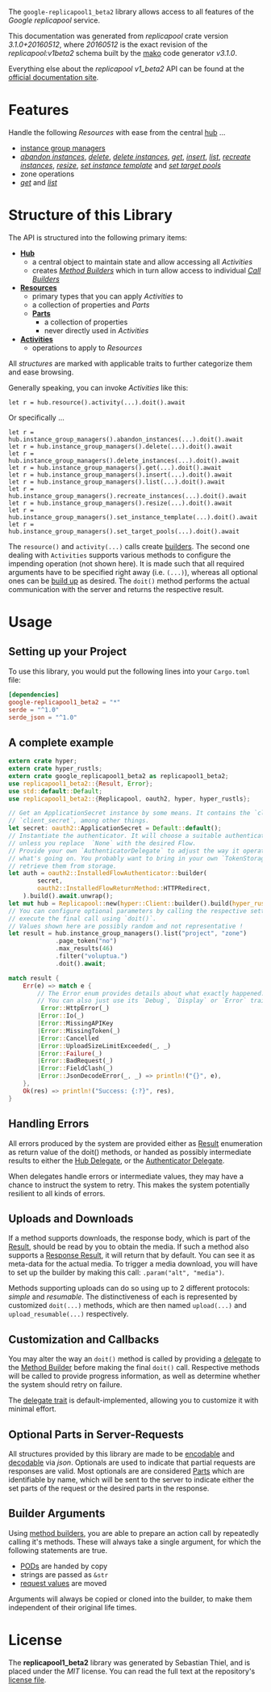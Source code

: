 <!---
DO NOT EDIT !
This file was generated automatically from 'src/mako/api/README.md.mako'
DO NOT EDIT !
-->
The `google-replicapool1_beta2` library allows access to all features of the *Google replicapool* service.

This documentation was generated from *replicapool* crate version *3.1.0+20160512*, where *20160512* is the exact revision of the *replicapool:v1beta2* schema built by the [mako](http://www.makotemplates.org/) code generator *v3.1.0*.

Everything else about the *replicapool* *v1_beta2* API can be found at the
[official documentation site](https://developers.google.com/compute/docs/instance-groups/manager/v1beta2).
# Features

Handle the following *Resources* with ease from the central [hub](https://docs.rs/google-replicapool1_beta2/3.1.0+20160512/google_replicapool1_beta2/Replicapool) ... 

* [instance group managers](https://docs.rs/google-replicapool1_beta2/3.1.0+20160512/google_replicapool1_beta2/api::InstanceGroupManager)
 * [*abandon instances*](https://docs.rs/google-replicapool1_beta2/3.1.0+20160512/google_replicapool1_beta2/api::InstanceGroupManagerAbandonInstanceCall), [*delete*](https://docs.rs/google-replicapool1_beta2/3.1.0+20160512/google_replicapool1_beta2/api::InstanceGroupManagerDeleteCall), [*delete instances*](https://docs.rs/google-replicapool1_beta2/3.1.0+20160512/google_replicapool1_beta2/api::InstanceGroupManagerDeleteInstanceCall), [*get*](https://docs.rs/google-replicapool1_beta2/3.1.0+20160512/google_replicapool1_beta2/api::InstanceGroupManagerGetCall), [*insert*](https://docs.rs/google-replicapool1_beta2/3.1.0+20160512/google_replicapool1_beta2/api::InstanceGroupManagerInsertCall), [*list*](https://docs.rs/google-replicapool1_beta2/3.1.0+20160512/google_replicapool1_beta2/api::InstanceGroupManagerListCall), [*recreate instances*](https://docs.rs/google-replicapool1_beta2/3.1.0+20160512/google_replicapool1_beta2/api::InstanceGroupManagerRecreateInstanceCall), [*resize*](https://docs.rs/google-replicapool1_beta2/3.1.0+20160512/google_replicapool1_beta2/api::InstanceGroupManagerResizeCall), [*set instance template*](https://docs.rs/google-replicapool1_beta2/3.1.0+20160512/google_replicapool1_beta2/api::InstanceGroupManagerSetInstanceTemplateCall) and [*set target pools*](https://docs.rs/google-replicapool1_beta2/3.1.0+20160512/google_replicapool1_beta2/api::InstanceGroupManagerSetTargetPoolCall)
* zone operations
 * [*get*](https://docs.rs/google-replicapool1_beta2/3.1.0+20160512/google_replicapool1_beta2/api::ZoneOperationGetCall) and [*list*](https://docs.rs/google-replicapool1_beta2/3.1.0+20160512/google_replicapool1_beta2/api::ZoneOperationListCall)




# Structure of this Library

The API is structured into the following primary items:

* **[Hub](https://docs.rs/google-replicapool1_beta2/3.1.0+20160512/google_replicapool1_beta2/Replicapool)**
    * a central object to maintain state and allow accessing all *Activities*
    * creates [*Method Builders*](https://docs.rs/google-replicapool1_beta2/3.1.0+20160512/google_replicapool1_beta2/client::MethodsBuilder) which in turn
      allow access to individual [*Call Builders*](https://docs.rs/google-replicapool1_beta2/3.1.0+20160512/google_replicapool1_beta2/client::CallBuilder)
* **[Resources](https://docs.rs/google-replicapool1_beta2/3.1.0+20160512/google_replicapool1_beta2/client::Resource)**
    * primary types that you can apply *Activities* to
    * a collection of properties and *Parts*
    * **[Parts](https://docs.rs/google-replicapool1_beta2/3.1.0+20160512/google_replicapool1_beta2/client::Part)**
        * a collection of properties
        * never directly used in *Activities*
* **[Activities](https://docs.rs/google-replicapool1_beta2/3.1.0+20160512/google_replicapool1_beta2/client::CallBuilder)**
    * operations to apply to *Resources*

All *structures* are marked with applicable traits to further categorize them and ease browsing.

Generally speaking, you can invoke *Activities* like this:

```Rust,ignore
let r = hub.resource().activity(...).doit().await
```

Or specifically ...

```ignore
let r = hub.instance_group_managers().abandon_instances(...).doit().await
let r = hub.instance_group_managers().delete(...).doit().await
let r = hub.instance_group_managers().delete_instances(...).doit().await
let r = hub.instance_group_managers().get(...).doit().await
let r = hub.instance_group_managers().insert(...).doit().await
let r = hub.instance_group_managers().list(...).doit().await
let r = hub.instance_group_managers().recreate_instances(...).doit().await
let r = hub.instance_group_managers().resize(...).doit().await
let r = hub.instance_group_managers().set_instance_template(...).doit().await
let r = hub.instance_group_managers().set_target_pools(...).doit().await
```

The `resource()` and `activity(...)` calls create [builders][builder-pattern]. The second one dealing with `Activities` 
supports various methods to configure the impending operation (not shown here). It is made such that all required arguments have to be 
specified right away (i.e. `(...)`), whereas all optional ones can be [build up][builder-pattern] as desired.
The `doit()` method performs the actual communication with the server and returns the respective result.

# Usage

## Setting up your Project

To use this library, you would put the following lines into your `Cargo.toml` file:

```toml
[dependencies]
google-replicapool1_beta2 = "*"
serde = "^1.0"
serde_json = "^1.0"
```

## A complete example

```Rust
extern crate hyper;
extern crate hyper_rustls;
extern crate google_replicapool1_beta2 as replicapool1_beta2;
use replicapool1_beta2::{Result, Error};
use std::default::Default;
use replicapool1_beta2::{Replicapool, oauth2, hyper, hyper_rustls};

// Get an ApplicationSecret instance by some means. It contains the `client_id` and 
// `client_secret`, among other things.
let secret: oauth2::ApplicationSecret = Default::default();
// Instantiate the authenticator. It will choose a suitable authentication flow for you, 
// unless you replace  `None` with the desired Flow.
// Provide your own `AuthenticatorDelegate` to adjust the way it operates and get feedback about 
// what's going on. You probably want to bring in your own `TokenStorage` to persist tokens and
// retrieve them from storage.
let auth = oauth2::InstalledFlowAuthenticator::builder(
        secret,
        oauth2::InstalledFlowReturnMethod::HTTPRedirect,
    ).build().await.unwrap();
let mut hub = Replicapool::new(hyper::Client::builder().build(hyper_rustls::HttpsConnector::with_native_roots().https_or_http().enable_http1().enable_http2().build()), auth);
// You can configure optional parameters by calling the respective setters at will, and
// execute the final call using `doit()`.
// Values shown here are possibly random and not representative !
let result = hub.instance_group_managers().list("project", "zone")
             .page_token("no")
             .max_results(46)
             .filter("voluptua.")
             .doit().await;

match result {
    Err(e) => match e {
        // The Error enum provides details about what exactly happened.
        // You can also just use its `Debug`, `Display` or `Error` traits
         Error::HttpError(_)
        |Error::Io(_)
        |Error::MissingAPIKey
        |Error::MissingToken(_)
        |Error::Cancelled
        |Error::UploadSizeLimitExceeded(_, _)
        |Error::Failure(_)
        |Error::BadRequest(_)
        |Error::FieldClash(_)
        |Error::JsonDecodeError(_, _) => println!("{}", e),
    },
    Ok(res) => println!("Success: {:?}", res),
}

```
## Handling Errors

All errors produced by the system are provided either as [Result](https://docs.rs/google-replicapool1_beta2/3.1.0+20160512/google_replicapool1_beta2/client::Result) enumeration as return value of
the doit() methods, or handed as possibly intermediate results to either the 
[Hub Delegate](https://docs.rs/google-replicapool1_beta2/3.1.0+20160512/google_replicapool1_beta2/client::Delegate), or the [Authenticator Delegate](https://docs.rs/yup-oauth2/*/yup_oauth2/trait.AuthenticatorDelegate.html).

When delegates handle errors or intermediate values, they may have a chance to instruct the system to retry. This 
makes the system potentially resilient to all kinds of errors.

## Uploads and Downloads
If a method supports downloads, the response body, which is part of the [Result](https://docs.rs/google-replicapool1_beta2/3.1.0+20160512/google_replicapool1_beta2/client::Result), should be
read by you to obtain the media.
If such a method also supports a [Response Result](https://docs.rs/google-replicapool1_beta2/3.1.0+20160512/google_replicapool1_beta2/client::ResponseResult), it will return that by default.
You can see it as meta-data for the actual media. To trigger a media download, you will have to set up the builder by making
this call: `.param("alt", "media")`.

Methods supporting uploads can do so using up to 2 different protocols: 
*simple* and *resumable*. The distinctiveness of each is represented by customized 
`doit(...)` methods, which are then named `upload(...)` and `upload_resumable(...)` respectively.

## Customization and Callbacks

You may alter the way an `doit()` method is called by providing a [delegate](https://docs.rs/google-replicapool1_beta2/3.1.0+20160512/google_replicapool1_beta2/client::Delegate) to the 
[Method Builder](https://docs.rs/google-replicapool1_beta2/3.1.0+20160512/google_replicapool1_beta2/client::CallBuilder) before making the final `doit()` call. 
Respective methods will be called to provide progress information, as well as determine whether the system should 
retry on failure.

The [delegate trait](https://docs.rs/google-replicapool1_beta2/3.1.0+20160512/google_replicapool1_beta2/client::Delegate) is default-implemented, allowing you to customize it with minimal effort.

## Optional Parts in Server-Requests

All structures provided by this library are made to be [encodable](https://docs.rs/google-replicapool1_beta2/3.1.0+20160512/google_replicapool1_beta2/client::RequestValue) and 
[decodable](https://docs.rs/google-replicapool1_beta2/3.1.0+20160512/google_replicapool1_beta2/client::ResponseResult) via *json*. Optionals are used to indicate that partial requests are responses 
are valid.
Most optionals are are considered [Parts](https://docs.rs/google-replicapool1_beta2/3.1.0+20160512/google_replicapool1_beta2/client::Part) which are identifiable by name, which will be sent to 
the server to indicate either the set parts of the request or the desired parts in the response.

## Builder Arguments

Using [method builders](https://docs.rs/google-replicapool1_beta2/3.1.0+20160512/google_replicapool1_beta2/client::CallBuilder), you are able to prepare an action call by repeatedly calling it's methods.
These will always take a single argument, for which the following statements are true.

* [PODs][wiki-pod] are handed by copy
* strings are passed as `&str`
* [request values](https://docs.rs/google-replicapool1_beta2/3.1.0+20160512/google_replicapool1_beta2/client::RequestValue) are moved

Arguments will always be copied or cloned into the builder, to make them independent of their original life times.

[wiki-pod]: http://en.wikipedia.org/wiki/Plain_old_data_structure
[builder-pattern]: http://en.wikipedia.org/wiki/Builder_pattern
[google-go-api]: https://github.com/google/google-api-go-client

# License
The **replicapool1_beta2** library was generated by Sebastian Thiel, and is placed 
under the *MIT* license.
You can read the full text at the repository's [license file][repo-license].

[repo-license]: https://github.com/Byron/google-apis-rsblob/main/LICENSE.md
